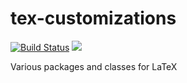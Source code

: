 # tex-customizations
[![Build Status](https://travis-ci.org/juliaferraioli/tex-customizations.svg?branch=master)](https://travis-ci.org/juliaferraioli/tex-customizations) ![](https://img.shields.io/github/license/juliaferraioli/tex-customizations.svg?style=popout)

Various packages and classes for LaTeX
